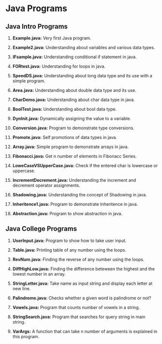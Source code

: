 # Java Programs 

##  Java Intro Programs
1. **Example.java:** Very first Java program.

2. **Example2.java:** Understanding about variables and various data types.

3. **IFsample.java:** Understanding conditional if statement in java.

4. **FORtest.java:** Understanding for loops in java.

5. **SpeedDS.java:** Understanding about long data type and its use 
with a simple program.

6. **Area.java:** Understanding about double data type and its use.

7. **CharDemo.java:** Understanding about char data type in java.

8. **BoolTest.java:** Understanding about bool data type. 

9. **DynInit.java:** Dynamically assigning the value to a variable.

10. **Conversion.java:** Program to demonstrate type conversions.

11. **Promote.java:** Self promotions of data types in java.

12. **Array.java:** Simple program to demonstrate arrays in java.

13. **Fibonacci.java:** Get n number of elements in Fibonacc Series.

14. **LoweCaseVSUpperCase.java:** Check if the entered char is lowercase or uppercase.

15. **IncrementDecrement.java:** Understanding the increment and decrement operator assignments.

16. **Shadowing.java:** Understanding the concept of Shadowing in java.

17. **Inheritence1.java:** Program to demonstrate Inheritence in java.

18. **Abstraction.java:** Program to show abstraction in java.

## Java College Programs

1. **UserInput.java:** Program to show how to take user input.

2. **Table.java:** Printing table of any number using the loops.

3. **RevNum.java:** Finding the reverse of any number using the loops.

4. **DiffHighLow.java:** Finding the difference beteween the highest and the lowest number in an array.

5. **StringLetter.java:** Take name as input string and display each letter at new line.

6. **Palindrome.java:** Checks whether a given word is palindrome or not?

7. **Vowels.java:** Program that counts number of vowels in a string.

8. **StringSearch.java:** Program that searches for query string in main string.

9. **VarArgs:** A function that can take n number of arguments is explained in this program.
